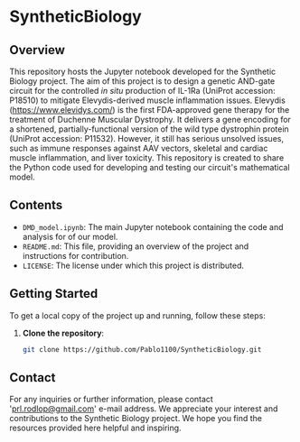 # SyntheticBiology


## Overview

This repository hosts the Jupyter notebook developed for the Synthetic Biology project. The aim of this project is to design a genetic AND-gate circuit for the controlled *in situ* production of IL-1Ra (UniProt accession: P18510) to mitigate Elevydis-derived muscle inflammation issues. Elevydis (https://www.elevidys.com/) is the first FDA-approved gene therapy for the treatment of Duchenne Muscular Dystrophy. It delivers a gene encoding for a shortened, partially-functional version of the wild type dystrophin protein (UniProt accession: P11532). However, it still has serious unsolved issues, such as immune responses against AAV vectors, skeletal and cardiac muscle inflammation, and liver toxicity. This repository is created to share the Python code used for developing and testing our circuit's mathematical model.


## Contents

- `DMD_model.ipynb`: The main Jupyter notebook containing the code and analysis for of our model.
- `README.md`: This file, providing an overview of the project and instructions for contribution.
- `LICENSE`: The license under which this project is distributed.

## Getting Started

To get a local copy of the project up and running, follow these steps:

1. **Clone the repository**:
   ```bash
   git clone https://github.com/Pablo1100/SyntheticBiology.git

## Contact

For any inquiries or further information, please contact 'prl.rodlop@gmail.com' e-mail address. We appreciate your interest and contributions to the Synthetic Biology project. We hope you find the resources provided here helpful and inspiring.

